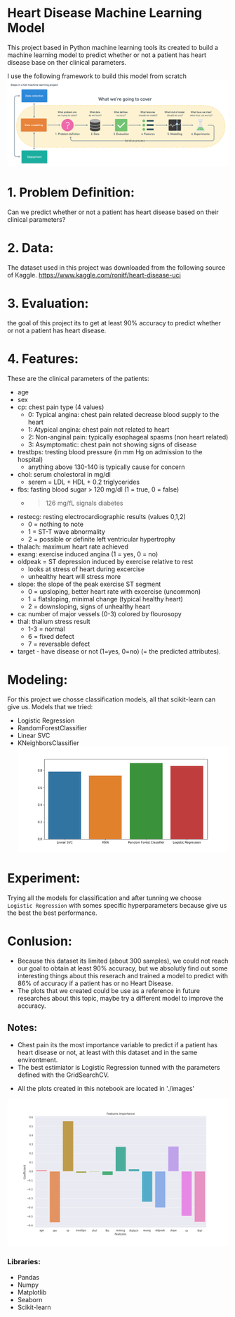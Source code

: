 # Heart Disease Machine Learning Model
This project based in Python machine learning tools its created to build a machine learning model to predict whether or not a patient has heart disease base on ther clinical parameters.

I use the following framework to build this model from scratch
![machine learning framework](./images/framework.png)

# 1. Problem Definition:
Can we predict whether or not a patient has heart disease based on their clinical parameters?

# 2. Data:
The dataset used in this project was downloaded from the following source of Kaggle.
https://www.kaggle.com/ronitf/heart-disease-uci

# 3. Evaluation:
the goal of this project its to get at least 90% accuracy to predict whether or not a patient has heart disease.

# 4. Features:
These are the clinical parameters of the patients:
- age
- sex
- cp: chest pain type (4 values)
  - 0: Typical angina: chest pain related decrease blood supply to the heart
  - 1: Atypical angina: chest pain not related to heart
  - 2: Non-anginal pain: typically esophageal spasms (non heart related)
  - 3: Asymptomatic: chest pain not showing signs of disease
- trestbps: tresting blood pressure (in mm Hg on admission to the hospital)
  - anything above 130-140 is typically cause for concern
- chol: serum cholestoral in mg/dl
  - serem = LDL + HDL + 0.2 triglycerides
- fbs: fasting blood sugar > 120 mg/dl (1 = true, 0 = false)
  - >126 mg/fL signals diabetes
- restecg: resting electrocardiographic results (values 0,1,2)
  - 0 = nothing to note
  - 1 = ST-T wave abnormality
  - 2 = possible or definite left ventricular hypertrophy
- thalach: maximum heart rate achieved
- exang: exercise induced angina (1 = yes, 0 = no)
- oldpeak = ST depression induced by exercise relative to rest
  - looks at stress of heart during excercise
  - unhealthy heart will stress more
- slope: the slope of the peak exercise ST segment
  - 0 = upsloping, better heart rate with excercise (uncommon)
  - 1 = flatsloping, minimal change (typical healthy heart)
  - 2 = downsloping, signs of unhealthy heart
- ca: number of major vessels (0-3) colored by flourosopy
- thal: thalium stress result 
  - 1-3 = normal
  - 6 = fixed defect
  - 7 = reversable defect
- target - have disease or not (1=yes, 0=no) (= the predicted attributes).

# Modeling:
For this project we chosse classification models, all that scikit-learn can give us.
Models that we tried:
- Logistic Regression
- RandomForestClassifier
- Linear SVC
- KNeighborsClassifier
![models no tunning compare](./images/models_no_tunning_compare.png)

# Experiment:
Trying all the models for classification and after tunning we choose `Logistic Regression` with somes specific hyperparameters because give us the best the best performance.

# Conlusion:
* Because this dataset its limited (about 300 samples), we could not reach our goal to obtain at least 90% accuracy, but we absolutly find out some interesting things about this reserach and trained a model to predict with 86% of accuracy if a patient has or no Heart Disease.
* The plots that we created could be use as a reference in future researches about this topic, maybe try a different model to improve the accuracy.

## Notes:
* Chest pain its the most importance variable to predict if a patient has heart disease or not, at least with this dataset and in the same environtment.
* The best estimiator is Logistic Regression tunned with the parameters defined with the GridSearchCV.
- All the plots created in this notebook are located in './images'

![features importance](./images/features_importance.png)


### Libraries:
- Pandas
- Numpy
- Matplotlib
- Seaborn
- Scikit-learn

